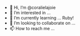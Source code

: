 - 👋 Hi, I’m @coralielajoie
- 👀 I’m interested in ... 
- 🌱 I’m currently learning ... Ruby!
- 💞️ I’m looking to collaborate on ...
- 📫 How to reach me ...

<!---
coralielajoie/coralielajoie is a ✨ special ✨ repository because its `README.md` (this file) appears on your GitHub profile.
You can click the Preview link to take a look at your changes.
--->
